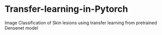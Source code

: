 # Transfer-learning-in-Pytorch
Image Classification of Skin lesions using transfer learning from pretrained Densenet model
